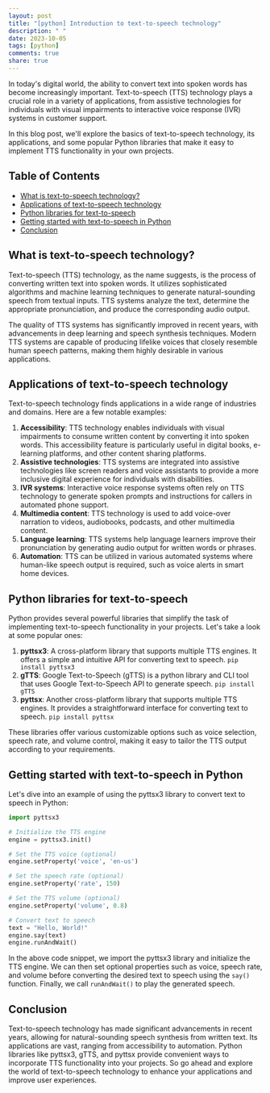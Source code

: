 ```yaml
---
layout: post
title: "[python] Introduction to text-to-speech technology"
description: " "
date: 2023-10-05
tags: [python]
comments: true
share: true
---
```


In today's digital world, the ability to convert text into spoken words has become increasingly important. Text-to-speech (TTS) technology plays a crucial role in a variety of applications, from assistive technologies for individuals with visual impairments to interactive voice response (IVR) systems in customer support.

In this blog post, we'll explore the basics of text-to-speech technology, its applications, and some popular Python libraries that make it easy to implement TTS functionality in your own projects.

## Table of Contents
- [What is text-to-speech technology?](#what-is-text-to-speech-technology)
- [Applications of text-to-speech technology](#applications-of-text-to-speech-technology)
- [Python libraries for text-to-speech](#python-libraries-for-text-to-speech)
- [Getting started with text-to-speech in Python](#getting-started-with-text-to-speech-in-python)
- [Conclusion](#conclusion)

## What is text-to-speech technology?

Text-to-speech (TTS) technology, as the name suggests, is the process of converting written text into spoken words. It utilizes sophisticated algorithms and machine learning techniques to generate natural-sounding speech from textual inputs. TTS systems analyze the text, determine the appropriate pronunciation, and produce the corresponding audio output.

The quality of TTS systems has significantly improved in recent years, with advancements in deep learning and speech synthesis techniques. Modern TTS systems are capable of producing lifelike voices that closely resemble human speech patterns, making them highly desirable in various applications.

## Applications of text-to-speech technology

Text-to-speech technology finds applications in a wide range of industries and domains. Here are a few notable examples:

1. **Accessibility**: TTS technology enables individuals with visual impairments to consume written content by converting it into spoken words. This accessibility feature is particularly useful in digital books, e-learning platforms, and other content sharing platforms.
2. **Assistive technologies**: TTS systems are integrated into assistive technologies like screen readers and voice assistants to provide a more inclusive digital experience for individuals with disabilities.
3. **IVR systems**: Interactive voice response systems often rely on TTS technology to generate spoken prompts and instructions for callers in automated phone support.
4. **Multimedia content**: TTS technology is used to add voice-over narration to videos, audiobooks, podcasts, and other multimedia content.
5. **Language learning**: TTS systems help language learners improve their pronunciation by generating audio output for written words or phrases.
6. **Automation**: TTS can be utilized in various automated systems where human-like speech output is required, such as voice alerts in smart home devices.

## Python libraries for text-to-speech

Python provides several powerful libraries that simplify the task of implementing text-to-speech functionality in your projects. Let's take a look at some popular ones:

1. **pyttsx3**: A cross-platform library that supports multiple TTS engines. It offers a simple and intuitive API for converting text to speech. ```pip install pyttsx3```
2. **gTTS**: Google Text-to-Speech (gTTS) is a python library and CLI tool that uses Google Text-to-Speech API to generate speech. ```pip install gTTS```
3. **pyttsx**: Another cross-platform library that supports multiple TTS engines. It provides a straightforward interface for converting text to speech. ```pip install pyttsx```

These libraries offer various customizable options such as voice selection, speech rate, and volume control, making it easy to tailor the TTS output according to your requirements.

## Getting started with text-to-speech in Python

Let's dive into an example of using the pyttsx3 library to convert text to speech in Python:

```python
import pyttsx3

# Initialize the TTS engine
engine = pyttsx3.init()

# Set the TTS voice (optional)
engine.setProperty('voice', 'en-us')

# Set the speech rate (optional)
engine.setProperty('rate', 150)

# Set the TTS volume (optional)
engine.setProperty('volume', 0.8)

# Convert text to speech
text = "Hello, World!"
engine.say(text)
engine.runAndWait()
```

In the above code snippet, we import the pyttsx3 library and initialize the TTS engine. We can then set optional properties such as voice, speech rate, and volume before converting the desired text to speech using the `say()` function. Finally, we call `runAndWait()` to play the generated speech.

## Conclusion

Text-to-speech technology has made significant advancements in recent years, allowing for natural-sounding speech synthesis from written text. Its applications are vast, ranging from accessibility to automation. Python libraries like pyttsx3, gTTS, and pyttsx provide convenient ways to incorporate TTS functionality into your projects. So go ahead and explore the world of text-to-speech technology to enhance your applications and improve user experiences.